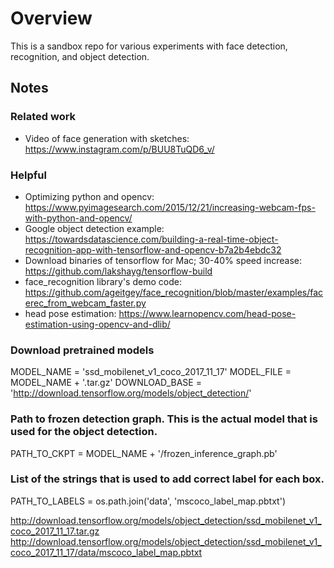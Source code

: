 # Overview

This is a sandbox repo for various experiments with face detection, recognition, and object detection. 

## Notes

### Related work

* Video of face generation with sketches: https://www.instagram.com/p/BUU8TuQD6_v/


### Helpful

* Optimizing python and opencv: https://www.pyimagesearch.com/2015/12/21/increasing-webcam-fps-with-python-and-opencv/
* Google object detection example: https://towardsdatascience.com/building-a-real-time-object-recognition-app-with-tensorflow-and-opencv-b7a2b4ebdc32
* Download binaries of tensorflow for Mac; 30-40% speed increase: https://github.com/lakshayg/tensorflow-build
* face_recognition library's demo code: https://github.com/ageitgey/face_recognition/blob/master/examples/facerec_from_webcam_faster.py
* head pose estimation: https://www.learnopencv.com/head-pose-estimation-using-opencv-and-dlib/

### Download pretrained models

MODEL_NAME = 'ssd_mobilenet_v1_coco_2017_11_17'
MODEL_FILE = MODEL_NAME + '.tar.gz'
DOWNLOAD_BASE = 'http://download.tensorflow.org/models/object_detection/'

### Path to frozen detection graph. This is the actual model that is used for the object detection.

PATH_TO_CKPT = MODEL_NAME + '/frozen_inference_graph.pb'

### List of the strings that is used to add correct label for each box.

PATH_TO_LABELS = os.path.join('data', 'mscoco_label_map.pbtxt')

http://download.tensorflow.org/models/object_detection/ssd_mobilenet_v1_coco_2017_11_17.tar.gz
http://download.tensorflow.org/models/object_detection/ssd_mobilenet_v1_coco_2017_11_17/data/mscoco_label_map.pbtxt

